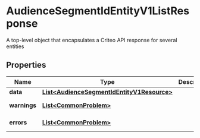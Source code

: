 

# AudienceSegmentIdEntityV1ListResponse

A top-level object that encapsulates a Criteo API response for several entities

## Properties

| Name | Type | Description | Notes |
|------------ | ------------- | ------------- | -------------|
|**data** | [**List&lt;AudienceSegmentIdEntityV1Resource&gt;**](AudienceSegmentIdEntityV1Resource.md) |  |  [optional] |
|**warnings** | [**List&lt;CommonProblem&gt;**](CommonProblem.md) |  |  [optional] [readonly] |
|**errors** | [**List&lt;CommonProblem&gt;**](CommonProblem.md) |  |  [optional] [readonly] |



